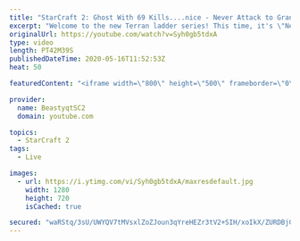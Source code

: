 ```yaml
---
title: "StarCraft 2: Ghost With 69 Kills....nice - Never Attack to Grandmaster"
excerpt: "Welcome to the new Terran ladder series! This time, it's \"Never Attack to Grandmaster!\" In this challenge, I play as Terran on the EU ladder, and in every game I'm not allowed to attack with any units except for using Ghosts. I'm allowed to make any army units for defending, as long as I don't attack"
originalUrl: https://youtube.com/watch?v=Syh0gb5tdxA
type: video
length: PT42M39S
publishedDateTime: 2020-05-16T11:52:53Z
heat: 50

featuredContent: "<iframe width=\"800\" height=\"500\" frameborder=\"0\" src=\"https://www.youtube.com/embed/Syh0gb5tdxA\" allow=\"accelerometer; autoplay; encrypted-media; gyroscope; picture-in-picture\" allowfullscreen></iframe>"

provider:
  name: BeastyqtSC2
  domain: youtube.com

topics:
  - StarCraft 2
tags:
  - Live

images:
  - url: https://i.ytimg.com/vi/Syh0gb5tdxA/maxresdefault.jpg
    width: 1280
    height: 720
    isCached: true

secured: "waRStq/3sU/UWYQV7tMVsxlZoZJoun3qYreHEZr3tV2+SIH/xoIkX/ZURDBjGz6xuplMaQXT13iPrYyTTu8qta5UxLFLYu5i6fTjUoKjZcENyOdK2+jXvqNIQAk5WB0IwAjoIMoU1THRBZ/o8qMIm9yY5+497FXHTR94WT61tqWwNqXJBtYrCnO+zKVbiWZtWV5x/W1oJG3Dw1mCX+WH+C3x5VmcvWevCrzz64Texjoz3I12mHjDLBI7Num28PzpWp8TQZX8pwZ+7vNKQ2FEdKb+2oGzXy2e7Q83es/XcW41p18yFVr7xFNQv29Pcc/k/99Z7+sANB6E9rWPFbkb5y4/7/q8jQYhTG0Psf0tLzyUbN/1Rxpg++kurKseLQdAjPXILR3PrrOOL5/WTLaUxL/4XVAZIvfR7ik5idg6xAA=;NTMrOj+ozZ4lSz7hAeP3Mw=="
---
```


